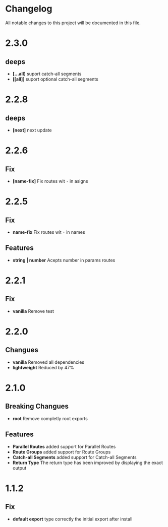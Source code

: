 # Changelog

All notable changes to this project will be documented in this file.

# 2.3.0

## deeps

-   **\[...all]** suport catch-all segments
-   **\[\[all]]** suport optional catch-all segments

# 2.2.8

## deeps

-   **\[next]** next update

# 2.2.6

## Fix

-   **\[name-fix]** Fix routes wit `-` in asigns

# 2.2.5

## Fix

-   **name-fix** Fix routes wit `-` in names

## Features

-   **string | number** Acepts number in params routes

# 2.2.1

## Fix

-   **vanilla** Remove test

# 2.2.0

## Changues

-   **vanilla** Removed all dependencies
-   **lightweight** Reduced by 47%

# 2.1.0

## Breaking Changues

-   **root** Remove completly root exports

## Features

-   **Parallel Routes** added support for Parallel Routes
-   **Route Groups** added support for Route Groups
-   **Catch-all Segments** added support for Catch-all Segments
-   **Return Type** The return type has been improved by displaying the exact output

# 1.1.2

## Fix

-   **default export** type correctly the initial export after install
